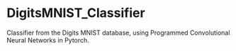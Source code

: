 # DigitsMNIST_Classifier
Classifier from the Digits MNIST database, using Programmed Convolutional Neural Networks in Pytorch.

